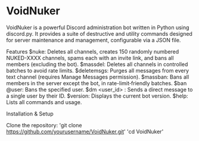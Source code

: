 # VoidNuker

VoidNuker is a powerful Discord administration bot written in Python using discord.py. It provides a suite of destructive and utility commands designed for server maintenance and management, configurable via a JSON file.

Features
$nuke: Deletes all channels, creates 150 randomly numbered NUKED-XXXX channels, spams each with an invite link, and bans all members (excluding the bot).
$massdel: Deletes all channels in controlled batches to avoid rate limits.
$deletemsgs: Purges all messages from every text channel (requires Manage Messages permission).
$massban: Bans all members in the server except the bot, in rate-limit‑friendly batches.
$ban @user: Bans the specified user.
$dm <user_id> : Sends a direct message to a single user by their ID.
$version: Displays the current bot version.
$help: Lists all commands and usage.

Installation & Setup

Clone the repository:
'git clone https://github.com/yourusername/VoidNuker.git'
'cd VoidNuker'

